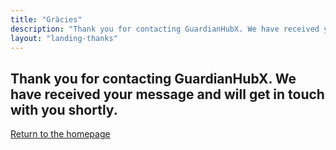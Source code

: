 ```yaml
---
title: "Gràcies"
description: "Thank you for contacting GuardianHubX. We have received your message and will get in touch with you shortly."
layout: "landing-thanks"
---
```


<section class="thanks mb-5">
  <h2 class="text-center mb-4">Thank you for contacting GuardianHubX. We have received your message and will get in touch with you shortly.</h2>
  <div class="text-center">
    <a href="/en/">Return to the homepage</a>
  </div>
</section>